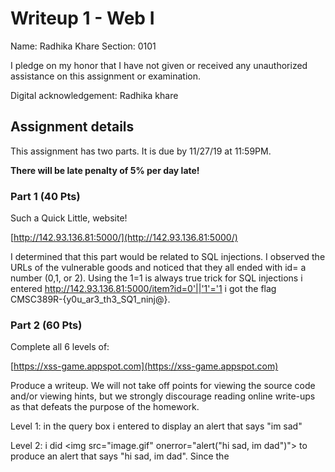 # Writeup 1 - Web I

Name: Radhika Khare
Section: 0101

I pledge on my honor that I have not given or received any unauthorized assistance on this assignment or examination.

Digital acknowledgement: Radhika khare


## Assignment details
This assignment has two parts. It is due by 11/27/19 at 11:59PM.

**There will be late penalty of 5% per day late!**

### Part 1 (40 Pts)

Such a Quick Little, website!

[http://142.93.136.81:5000/](http://142.93.136.81:5000/)

I determined that this part would be related to SQL injections. I observed the URLs of the vulnerable goods and noticed that they all ended with id= a number (0,1, or 2). Using the 1=1 is always true trick for SQL injections i entered http://142.93.136.81:5000/item?id=0'||'1'='1 i got the flag CMSC389R-{y0u_ar3_th3_SQ1_ninj@}.

### Part 2 (60 Pts)
Complete all 6 levels of:

[https://xss-game.appspot.com](https://xss-game.appspot.com)

Produce a writeup. We will not take off points for viewing the source code and/or viewing hints, but we strongly discourage reading online write-ups as that defeats the purpose of the homework.

Level 1: in the query box i entered <script>alert("im sad")</script> to display an alert that says "im sad"

Level 2: i did <img src="image.gif" onerror="alert("hi sad, im dad")"> to produce an alert that says "hi sad, im dad". Since the <script> tags won't work I looked into other tags that could execute javascript. I learned that onerror executes a javascript command in the case of an error loading an image
  
Level 3: i changed the url to https://xss-game.appspot.com/level3/frame#3' onerror='alert("lol")'; to produce an alert that says "lol". Again since we couldn't use the script tags i utilized onerror. Based on the code I found the chooseTab function which makes the URL. I realized that by manipulating the amount of single quotes in my addition for the URL i can execute my desired alert() when it's trying to get the value for the num parameter

level 4: i inserted 4')+ alert('goodbye into the textbox to get an alert of goodbye. As recommended by a hint I started looking at how the timer was called taking note of the <img src ... "startTimer('{{ timer }}');" /> line from timer.html in particular. By doing 4') im giving the integer seconds value it wants but manipulating the quotations such that with the + I can execute the alert. The ending ') you'd expect the alert to have is included in the statement already so it's not needed

level 5: i changed the url to be https://xss-game.appspot.com/level5/frame/signup?next=alert("let this alert you") on the main page and the alert is "let this alert you". The following line in signup.html <link ... href="/static/game-frame-styles.css" /> pointed me towards looking at the URL. Remembering an example from class i decided to make next equal the alert i wanted to execute instead of confirm. when i put a  value in the email signup area and then pressed next the alert would appear

Level 6: i changed the url to be https://xss-game.appspot.com/level6/frame#data:text/javascript,alert('final'). I discovered online that there's this thing data:text/javascript, (thing to be done in js) called a data url which allowed me to get this to work

### Format

Part 1 and 2 can be answered in bullet form or full, grammatical sentences.

### Scoring

* Part 1 is worth 40 points
* Part 2 is worth 60 points

### Tips

Remember to document your thought process for maximum credit!

Review the slides for help with using any of the tools or libraries discussed in
class.
